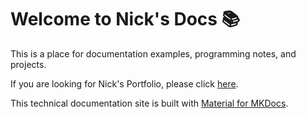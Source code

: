 # Welcome to Nick's Docs :books:

This is a place for documentation examples, programming notes, and projects.  
  
If you are looking for Nick's Portfolio, please click [here](https://docs.nicklyss.com/portfolio).

This technical documentation site is built with [Material for MKDocs](https://squidfunk.github.io/mkdocs-material/).  
